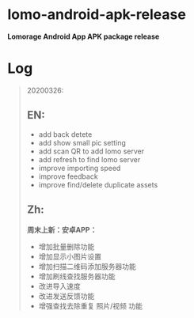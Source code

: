 # lomo-android-apk-release
**Lomorage Android App APK package release**

# Log

> 20200326: 
> ## EN:
>  - add back detete 
>  - add show small pic setting
>  - add scan QR to add lomo server
>  - add refresh to find lomo server
>  - improve importing speed
>  - improve feedback
>  - improve find/delete duplicate assets
> ## Zh:
> **周末上新：安卓APP：**
> - 增加批量删除功能
> - 增加显示小图片设置
> - 增加扫描二维码添加服务器功能
> - 增加刷线查找服务器功能
> - 改进导入速度
> - 改进发送反馈功能
> - 增强查找去除重复 照片/视频 功能
